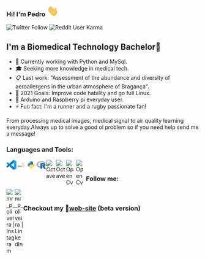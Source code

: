 ### Hi! I'm Pedro <img src="https://raw.githubusercontent.com/danBamikiya/danBamikiya/main/wave.gif" width="30px">
![Twitter Follow](https://img.shields.io/twitter/follow/mr_p_oliveira?label=Hey%21%20Follow%20me&style=social)
![Reddit User Karma](https://img.shields.io/reddit/user-karma/link/oliveiraexp?label=%20Reddit&style=social)

## I'm a Biomedical Technology Bachelor🦾

- 🚀 Currently working with Python and MySql.
- 🎓 Seeking more knowledge in medical tech.
- 📋 Last work: "Assessment of the abundance and diversity of aeroallergens in the urban atmosphere of Bragança".
- 🥅 2021 Goals: Improve code hability and go full Linux.
- 🧰 Arduino and Raspberry pi everyday user.
- ⚡ Fun fact: I'm a runner and a rugby passionate fan!

From processing medical images, medical signal to air quality learning everyday.Always up to solve a good ol problem so if you need help send me a message!

### Languages and Tools:
<img align="left" alt="Visual Studio Code" width="26px" src="https://raw.githubusercontent.com/github/explore/80688e429a7d4ef2fca1e82350fe8e3517d3494d/topics/visual-studio-code/visual-studio-code.png" />
<img align="left" alt="MySQL" width="26px" src="https://raw.githubusercontent.com/github/explore/80688e429a7d4ef2fca1e82350fe8e3517d3494d/topics/mysql/mysql.png" />
<img align="left" alt="Python" width="26px" src="https://raw.githubusercontent.com/github/explore/80688e429a7d4ef2fca1e82350fe8e3517d3494d/topics/python/python.png"/>
<img align="left" alt="R" width="26px" src="https://raw.githubusercontent.com/github/explore/80688e429a7d4ef2fca1e82350fe8e3517d3494d/topics/r/r.png"/>
<img align="left" alt="Octave" width="26px" src="https://cdn.jsdelivr.net/npm/simple-icons@3.13.0/icons/octave.svg"/>
<img align="left" alt="Octave" width="26px" src="https://raw.githubusercontent.com/rahuldkjain/github-profile-readme-generator/master/src/images/icons/Software/matlab.svg"/>
<img align="left" alt="OpenCv" width="26px" src="https://raw.githubusercontent.com/rahuldkjain/github-profile-readme-generator/master/src/images/icons/AIML/opencv.svg"/>
<img align="left" alt="OpenCv" width="26px" src="https://raw.githubusercontent.com/rahuldkjain/github-profile-readme-generator/master/src/images/icons/Other/arduino.svg"/>

<br />

### Follow me:

[<img align="left" alt="mr_p_oliveira  | Instagram" width="22px" src="https://raw.githubusercontent.com/rahuldkjain/github-profile-readme-generator/master/src/images/icons/Social/instagram.svg" />][instagram]
[<img align="left" alt="mr_p_oliveira  | LinkedIn" width="22px" src="https://raw.githubusercontent.com/rahuldkjain/github-profile-readme-generator/master/src/images/icons/Social/linked-in-alt.svg" />][linkedin]


<br />

### Checkout my 🔗<a href="https://mr-p-oliveira.github.io/resumee/">web-site</a> (beta version)

<br />
<br />


[instagram]: https://instagram.com/mr.p_oliveira/
[linkedin]: https://linkedin.com/in/pedro-oliveira-510892204/

